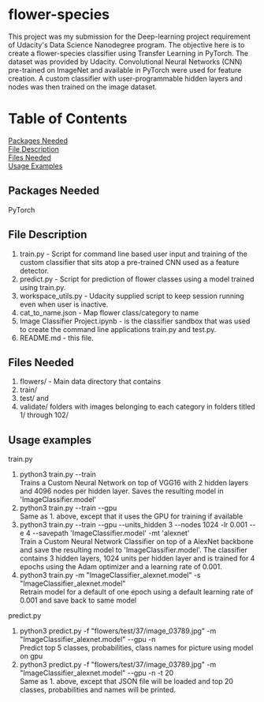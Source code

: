 # flower-species

This project was my submission for the Deep-learning project requirement of Udacity's Data Science Nanodegree program.
The objective here is to create a flower-species classifier using Transfer Learning in PyTorch.
The dataset was provided by Udacity. Convolutional Neural Networks (CNN) pre-trained on ImageNet and available in PyTorch were used for feature creation. A custom classifier with user-programmable hidden layers and nodes was then trained on the image dataset.

# Table of Contents  
[Packages Needed](#packages-needed)  
[File Description](#file-description)  
[Files Needed](#files-needed)  
[Usage Examples](#usage-examples)  

<a name="packages-needed"></a>  
## Packages Needed  

PyTorch  

<a name="file-description"></a>  
## File Description  

1. train.py - Script for command line based user input and training of the custom classifier that sits atop a pre-trained CNN used as a feature detector.  
2. predict.py - Script for prediction of flower classes using a model trained using train.py.  
3. workspace_utils.py - Udacity supplied script to keep session running even when user is inactive.  
4. cat_to_name.json - Map flower class/category to name  
5. Image Classifier Project.ipynb -  is the classifier sandbox that was used to create the command line applications train.py and test.py.  
6. README.md - this file.  

<a name="files-needed"></a>     
## Files Needed  

1. flowers/ - Main data directory that contains  
2. train/  
3. test/ and   
4. validate/ folders with images belonging to each category in folders titled 1/ through 102/  

<a name="usage-examples"/></a>  
## Usage examples  

train.py  
1. python3 train.py --train  
Trains a Custom Neural Network on top of VGG16 with 2 hidden layers and 4096 nodes per hidden layer. Saves the resulting model in 'ImageClassifier.model'  
2. python3 train.py --train --gpu  
Same as 1. above, except that it uses the GPU for training if available  
3. python3 train.py --train --gpu --units_hidden 3 --nodes 1024 -lr 0.001 --e 4 --savepath 'ImageClassifier.model' -mt 'alexnet'  
Train a Custom Neural Network Classifier on top of a AlexNet backbone and save the resulting model to 'ImageClassifier.model'. The classifier contains 3 hidden layers, 1024 units per hidden layer and is trained for 4 epochs using the Adam optimizer and a learning rate of 0.001.  
4. python3 train.py -m "ImageClassifier_alexnet.model" -s "ImageClassifier_alexnet.model"  
Retrain model for a default of one epoch using a default learning rate of 0.001 and save back to same model  

predict.py
1. python3 predict.py -f "flowers/test/37/image_03789.jpg" -m "ImageClassifier_alexnet.model" --gpu -n  
Predict top 5 classes, probabilities, class names for picture using model on gpu
2. python3 predict.py -f "flowers/test/37/image_03789.jpg" -m "ImageClassifier_alexnet.model" --gpu -n -t 20  
Same as 1. above, except that JSON file will be loaded and top 20 classes, probabilities and names will be printed.


